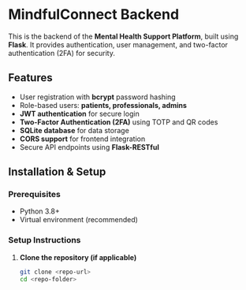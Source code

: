 # MindfulConnect Backend

This is the backend of the **Mental Health Support Platform**, built using **Flask**. It provides authentication, user management, and two-factor authentication (2FA) for security.

## Features
- User registration with **bcrypt** password hashing
- Role-based users: **patients, professionals, admins**
- **JWT authentication** for secure login
- **Two-Factor Authentication (2FA)** using TOTP and QR codes
- **SQLite database** for data storage
- **CORS support** for frontend integration
- Secure API endpoints using **Flask-RESTful**

## Installation & Setup

### Prerequisites
- Python 3.8+
- Virtual environment (recommended)

### Setup Instructions

1. **Clone the repository (if applicable)**  
   ```sh
   git clone <repo-url>
   cd <repo-folder>
